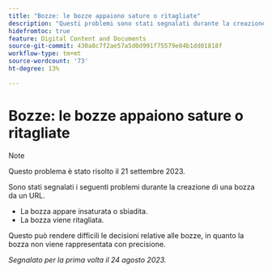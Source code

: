 ```yaml
---
title: "Bozze: le bozze appaiono sature o ritagliate"
description: "Questi problemi sono stati segnalati durante la creazione di una bozza da un URL."
hidefromtoc: true
feature: Digital Content and Documents
source-git-commit: 430a8c7f2ae57a5d0d991f75579e84b1dd01818f
workflow-type: tm+mt
source-wordcount: '73'
ht-degree: 13%

---
```



# Bozze: le bozze appaiono sature o ritagliate

>[!NOTE]
>
>Questo problema è stato risolto il 21 settembre 2023.

Sono stati segnalati i seguenti problemi durante la creazione di una bozza da un URL.

* La bozza appare insaturata o sbiadita.
* La bozza viene ritagliata.

Questo può rendere difficili le decisioni relative alle bozze, in quanto la bozza non viene rappresentata con precisione.

_Segnalato per la prima volta il 24 agosto 2023._
